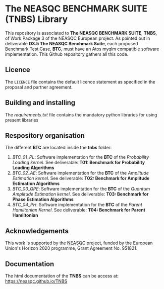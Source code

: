 # The NEASQC BENCHMARK SUITE (TNBS) Library

This repository is associated to **The NEASQC BENCHMARK SUITE**, **TNBS**, of Work Package 3 of the NEASQC European project. As pointed out in deliverable **D3.5 The NEASQC Benchmark Suite**, each proposed Benchmark Test Case, **BTC**, must have an Atos myqlm compatible software implementation. This Github repository gathers all this code.

## Licence

The `LICENCE` file contains the default licence statement as specified in the proposal and partner agreement.

## Building and installing

The *requirements.txt* file contains the mandatory python libraries for using present libraries

## Respository organisation

The different **BTC** are located inside the **tnbs** folder:

1. *BTC_01_PL*: Software implementation for the **BTC** of the *Probability Loading kernel*. See deliverable: **T01: Benchmark for Probability Loading Algorithms**
2. *BTC_02_AE*: Software implementation for the **BTC** of the *Amplitude Estimation kernel*. See deliverable: **T02: Benchmark for Amplitude Estimation Algorithms**
3. *BTC_03_QPE*: Software implementation for the **BTC** of the *Quantum Amplitude Estimation kernel*. See deliverable: **T03: Benchmark for Phase Estimation Algorithms**
3. *BTC_04_PH*: Software implementation for the **BTC** of the *Parent Hamiltonian Kernel*. See deliverable: **T04: Benchmark for Parent Hamiltonian**


## Acknowledgements

This work is supported by the [NEASQC](https://cordis.europa.eu/project/id/951821) project, funded by the European Union's Horizon 2020 programme, Grant Agreement No. 951821.

## Documentation

The html documentation of the **TNBS**  can be access at: https://neasqc.github.io/TNBS
